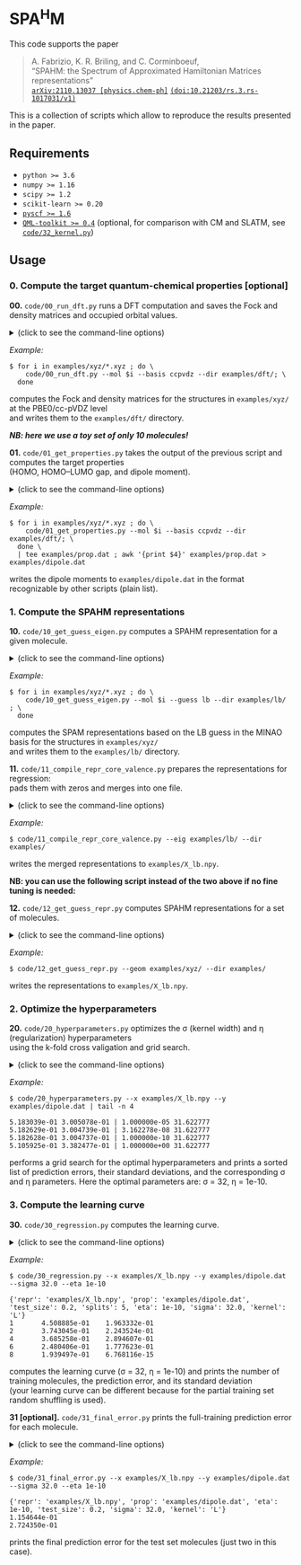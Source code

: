 # SPA<sup>H</sup>M

This code supports the paper
> A. Fabrizio, K. R. Briling, and C. Corminboeuf,<br>
> “SPAHM: the Spectrum of Approximated Hamiltonian Matrices representations”<br>
> [`arXiv:2110.13037 [physics.chem-ph]`](https://arxiv.org/abs/2110.13037) [`(doi:10.21203/rs.3.rs-1017031/v1)`](https://doi.org/10.21203/rs.3.rs-1017031/v1)<br>

This is a collection of scripts which allow to reproduce the results presented in the paper.

## Requirements
* `python >= 3.6`
* `numpy >= 1.16`
* `scipy >= 1.2`
* `scikit-learn >= 0.20`
* [`pyscf >= 1.6`](https://github.com/pyscf/pyscf)
* [`QML-toolkit >= 0.4`](https://www.qmlcode.org/) (optional, for comparison with CM and SLATM, see [`code/32_kernel.py`](code/32_kernel.py))

## Usage

### 0. Compute the target quantum-chemical properties [optional]

**00.** `code/00_run_dft.py` runs a DFT computation
and saves the Fock and density matrices and occupied orbital values.
<details><summary>(click to see the command-line options)</summary>

```
usage: code/00_run_dft.py [-h] --mol FILENAME --basis BASIS [--charge CHARGE]
                          [--func FUNC] [--dir DIR]

  -h, --help       show this help message and exit
  --mol FILENAME   path to molecular structure in xyz format
  --basis BASIS    AO basis set
  --charge CHARGE  total charge of the system (default=0)
  --spin SPIN      number of unpaired electrons (default=None) 
                   (use 0 to treat a closed-shell system in a UHF manner)
  --func FUNC      DFT functional (default=PBE0)
  --dir DIR        directory to save the output in (default=current dir)
```
</details>

*Example:*
```
$ for i in examples/xyz/*.xyz ; do \
    code/00_run_dft.py --mol $i --basis ccpvdz --dir examples/dft/; \
  done
```
computes the Fock and density matrices for the structures in `examples/xyz/` at the PBE0/cc-pVDZ level <br>
and writes them to the `examples/dft/` directory.

***NB: here we use a toy set of only 10 molecules!***

**01.** `code/01_get_properties.py` takes the output of the previous script
and computes the target properties <br> (HOMO, HOMO–LUMO gap, and dipole moment).
<details><summary>(click to see the command-line options)</summary>

```
usage: code/01_get_properties.py [-h] --mol FILENAME --basis BASIS
                                 [--charge CHARGE] [--func FUNC] [--dir DIR]

  -h, --help       show this help message and exit
  --mol FILENAME   path to molecular structure in xyz format
  --basis BASIS    AO basis set
  --charge CHARGE  total charge of the system (default=0)
  --func FUNC      DFT functional (default=PBE0)
  --dir DIR        directory to read the input from (default=current dir)
```
</details>

*Example:*
```
$ for i in examples/xyz/*.xyz ; do \
    code/01_get_properties.py --mol $i --basis ccpvdz --dir examples/dft/; \
  done \
  | tee examples/prop.dat ; awk '{print $4}' examples/prop.dat > examples/dipole.dat
```
writes the dipole moments to `examples/dipole.dat` in the format recognizable by other scripts (plain list).

### 1. Compute the SPAHM representations

**10.** `code/10_get_guess_eigen.py` computes a SPAHM representation for a given molecule.
<details><summary>(click to see the command-line options)</summary>

```
usage: code/10_get_guess_eigen.py [-h] --mol FILENAME --guess GUESS [--basis BASIS]
                                  [--charge CHARGE] [--func FUNC] [--dir DIR]

  -h, --help       show this help message and exit
  --mol FILENAME   path to molecular structure in xyz format
  --guess GUESS    initial guess type
  --basis BASIS    AO basis set (default=MINAO)
  --charge CHARGE  total charge of the system (default=0)
  --func FUNC      DFT functional for the SAD guess (default=HF)
  --dir DIR        directory to save the output in (default=current dir)

Available guesses:  'core'   (the core Hamiltonian),
                    'gwh'    (generalized Wolfsberg–Helmholtz guess),
                    'huckel' (extended Hückel guess),
                    'sad'    (superposition of atomic densities),
                    'sap'    (superposition of atomic potentials),
                    'lb'     (Laikov–Briling SAP-like guess),
                    'lb-hfs' (Laikov–Briling SAP-like guess with HFS-based parameters)
```
</details>

*Example:*
```
$ for i in examples/xyz/*.xyz ; do \
    code/10_get_guess_eigen.py --mol $i --guess lb --dir examples/lb/ ; \
  done
```
computes the SPAM representations based on the LB guess in the MINAO basis for the structures in `examples/xyz/` <br>
and writes them to the `examples/lb/` directory.

**11.** `code/11_compile_repr_core_valence.py` prepares the representations for regression:<br>
pads them with zeros and merges into one file.
<details><summary>(click to see the command-line options)</summary>

```
usage: code/11_compile_repr_core_valence.py [-h] --eig EIG_DIRECTORY
                                            [--geom GEOM_DIRECTORY] [--split SPLIT]
                                            [--dir DIR]

  -h, --help              show this help message and exit
  --eig EIG_DIRECTORY     directory with eigenvalues
  --geom GEOM_DIRECTORY   directory with xyz files
  --split SPLIT           whether to split the core and valence energies or not (default=False)
  --dir DIR               directory to save the output in (default=current dir)

```
</details>

*Example:*
```
$ code/11_compile_repr_core_valence.py --eig examples/lb/ --dir examples/
```
writes the merged representations to `examples/X_lb.npy`.

**NB: you can use the following script instead of the two above if no fine tuning is needed:**


**12.** `code/12_get_guess_repr.py` computes SPAHM representations for a set of molecules.
<details><summary>(click to see the command-line options)</summary>

```
usage: 12_get_guess_repr.py [-h] --geom GEOM_DIRECTORY --guess GUESS
                            [--basis BASIS] [--charge CHARGE] [--spin SPIN]
                            [--func FUNC] [--dir DIR]

This program computes the chosen initial guess for a set of molecules.

optional arguments:
  -h, --help            show this help message and exit
  --geom GEOM_DIRECTORY
                        directory with xyz files
  --guess GUESS         initial guess type
  --basis BASIS         AO basis set (default=MINAO)
  --charge CHARGE       file with a list of charges
  --spin SPIN           file with a list of numbers of unpaired electrons
  --func FUNC           DFT functional for the SAD guess (default=HF)
  --dir DIR             directory to save the output in (default=current dir)
```
</details>

*Example:*
```
$ code/12_get_guess_repr.py --geom examples/xyz/ --dir examples/
```
writes the representations to `examples/X_lb.npy`.

### 2. Optimize the hyperparameters

**20.** `code/20_hyperparameters.py` optimizes the σ (kernel width) and η (regularization) hyperparameters <br>
using the k-fold cross valigation and grid search.
<details><summary>(click to see the command-line options)</summary>

```
usage: code/20_hyperparameters.py [-h] --x REPR --y PROP [--test TEST_SIZE]
                                  [--splits SPLITS] [--kernel KERNEL]

  -h, --help        show this help message and exit
  --x REPR          path to the representations file
  --y PROP          path to the properties file
  --test TEST_SIZE  test set fraction (default=0.2)
  --splits SPLITS   k in k-fold cross validation (default=5)
  --kernel KERNEL   kernel type (G for Gaussian, L for Laplacian, myL for Laplacian for open-shell systems) (default L)
```
</details>

*Example:*
```
$ code/20_hyperparameters.py --x examples/X_lb.npy --y examples/dipole.dat | tail -n 4

5.183039e-01 3.005078e-01 | 1.000000e-05 31.622777
5.182629e-01 3.004739e-01 | 3.162278e-08 31.622777
5.182628e-01 3.004737e-01 | 1.000000e-10 31.622777
5.105925e-01 3.382477e-01 | 1.000000e+00 31.622777
```
performs a grid search for the optimal hyperparameters and prints a sorted list of prediction errors, their standard deviations,
and the corresponding σ and η parameters. Here the optimal parameters are: σ = 32, η = 1e-10.

### 3. Compute the learning curve

**30.** `code/30_regression.py` computes the learning curve.
<details><summary>(click to see the command-line options)</summary>

```
usage: code/30_regression.py [-h] --x REPR --y PROP [--splits SPLITS] [--eta ETA]
                             [--sigma SIGMA] [--kernel KERNEL]

  -h, --help       show this help message and exit
  --x REPR         path to the representations file
  --y PROP         path to the properties file
  --test TEST_SIZE test set fraction (default=0.2)
  --splits SPLITS  number of splits (default=5)
  --eta ETA        η hyperparameter (default=1e-5)
  --sigma SIGMA    σ hyperparameter (default=32.0)
  --kernel KERNEL  kernel type (G for Gaussian, L for Laplacian, myL for Laplacian for open-shell systems) (default L)
```
</details>

*Example:*
```
$ code/30_regression.py --x examples/X_lb.npy --y examples/dipole.dat --sigma 32.0 --eta 1e-10

{'repr': 'examples/X_lb.npy', 'prop': 'examples/dipole.dat', 'test_size': 0.2, 'splits': 5, 'eta': 1e-10, 'sigma': 32.0, 'kernel': 'L'}
1       4.508885e-01    1.963332e-01
2       3.743045e-01    2.243524e-01
4       3.685258e-01    2.894607e-01
6       2.480406e-01    1.777623e-01
8       1.939497e-01    6.768116e-15
```
computes the learning curve (σ = 32, η = 1e-10)
and prints the number of training molecules, the prediction error, and its standard deviation <br>
(your learning curve can be different because for the partial training set random shuffling is used).

**31 [optional].** `code/31_final_error.py` prints the full-training prediction error for each molecule.
<details><summary>(click to see the command-line options)</summary>

```
usage: code/31_final_error.py [-h] --x REPR --y PROP [--eta ETA] [--sigma SIGMA]
                              [--kernel KERNEL]

  -h, --help       show this help message and exit
  --x REPR         path to the representations file
  --y PROP         path to the properties file
  --test TEST_SIZE test set fraction (default=0.2)
  --eta ETA        η hyperparameter (default=1e-5)
  --sigma SIGMA    σ hyperparameter (default=32.0)
  --kernel KERNEL  kernel type (G for Gaussian, L for Laplacian, myL for Laplacian for open-shell systems) (default L)
```
</details>

*Example:*
```
$ code/31_final_error.py --x examples/X_lb.npy --y examples/dipole.dat --sigma 32.0 --eta 1e-10

{'repr': 'examples/X_lb.npy', 'prop': 'examples/dipole.dat', 'eta': 1e-10, 'test_size': 0.2, 'sigma': 32.0, 'kernel': 'L'}
1.154644e-01
2.724350e-01
```
prints the final prediction error for the test set molecules (just two in this case).

